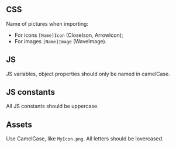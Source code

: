 ## **CSS**

Name of pictures when importing:

- For icons `[Name]Icon` (CloseIson, ArrowIcon);
- For images `[Name]Image` (WaveImage).

## **JS**

JS variables, object properties should only be named in camelCase.

## **JS constants**

All JS constants should be uppercase.

## **Assets**

Use CamelCase, like `MyIcon.png`. All letters should be lovercased.
